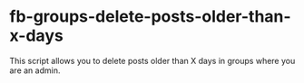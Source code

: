 # fb-groups-delete-posts-older-than-x-days
This script allows you to delete posts older than X days in groups where you are an admin.
